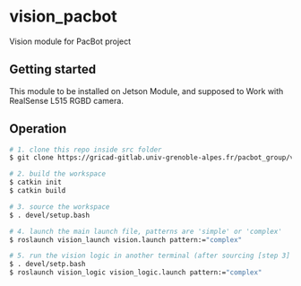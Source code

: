 # vision_pacbot

Vision module for PacBot project

## Getting started

This module to be installed on Jetson Module, and supposed to Work with RealSense L515 RGBD camera.


## Operation

```sh
# 1. clone this repo inside src folder
$ git clone https://gricad-gitlab.univ-grenoble-alpes.fr/pacbot_group/vision_pacbot.git ./src/

# 2. build the workspace
$ catkin init
$ catkin build

# 3. source the workspace
$ . devel/setup.bash

# 4. launch the main launch file, patterns are 'simple' or 'complex'
$ roslaunch vision_launch vision.launch pattern:="complex"

# 5. run the vision logic in another terminal (after sourcing [step 3] )
$ . devel/setp.bash
$ roslaunch vision_logic vision_logic.launch pattern:="complex" 
```
